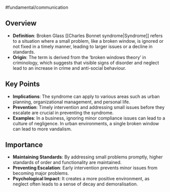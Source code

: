 #fundamental/communication

## Overview

- **Definition**: Broken Glass [[Charles Bonnet syndrome|Syndrome]] refers to a situation where a small problem, like a broken window, is ignored or not fixed in a timely manner, leading to larger issues or a decline in standards.
- **Origin**: The term is derived from the ‘broken windows theory’ in criminology, which suggests that visible signs of disorder and neglect lead to an increase in crime and anti-social behaviour.

## Key Points

- **Implications**: The syndrome can apply to various areas such as urban planning, organizational management, and personal life.
- **Prevention**: Timely intervention and addressing small issues before they escalate are crucial in preventing the syndrome.
- **Examples**: In a business, ignoring minor compliance issues can lead to a culture of negligence. In urban environments, a single broken window can lead to more vandalism.

## Importance

- **Maintaining Standards**: By addressing small problems promptly, higher standards of order and functionality are maintained.
- **Preventing Escalation**: Early intervention prevents minor issues from becoming major problems.
- **Psychological Impact**: It creates a more positive environment, as neglect often leads to a sense of decay and demoralisation.
